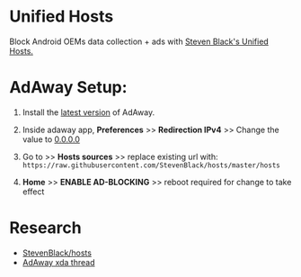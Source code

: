 # Unified Hosts
Block Android OEMs data collection + ads with [Steven Black's Unified Hosts.](https://github.com/StevenBlack/hosts)

# AdAway Setup:
1. Install the [latest version](https://androidfilehost.com/?w=files&flid=249276&sort_by=date&sort_dir=DESC) of AdAway.
2. Inside  adaway app, **Preferences** >> **Redirection IPv4** >> Change the value to [0.0.0.0](https://github.com/StevenBlack/hosts#we-recommend-using-0000-instead-of-127001)
3.  Go to >> **Hosts sources** >> replace existing url with: `https://raw.githubusercontent.com/StevenBlack/hosts/master/hosts` 

4. **Home** >> **ENABLE AD-BLOCKING** >> reboot required for change to take effect

# Research 
- [StevenBlack/hosts](https://github.com/StevenBlack/hosts)
- [AdAway xda thread](https://forum.xda-developers.com/showthread.php?t=2190753)
